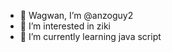 - 👋 Wagwan, I’m @anzoguy2
- 👀 I’m interested in ziki
- 🌱 I’m currently learning java script

<!---
anzoguy2/anzoguy2 is a ✨ special ✨ repository because its `README.md` (this file) appears on your GitHub profile.
You can click the Preview link to take a look at your changes.
--->
